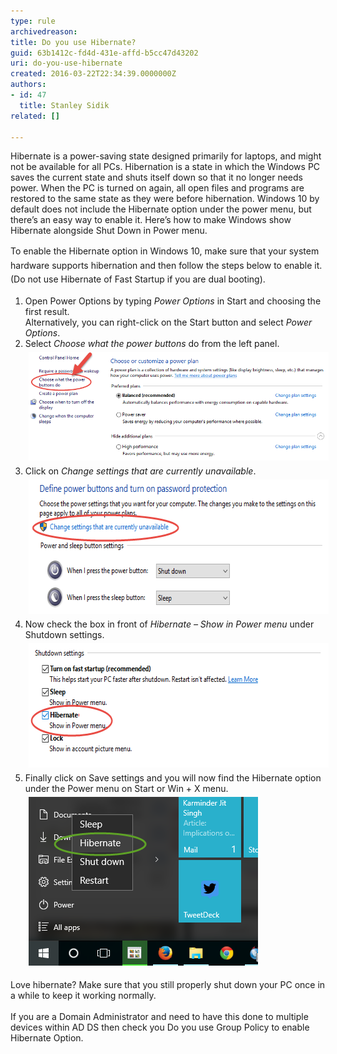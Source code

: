 ```yaml
---
type: rule
archivedreason: 
title: Do you use Hibernate?
guid: 63b1412c-fd4d-431e-affd-b5cc47d43202
uri: do-you-use-hibernate
created: 2016-03-22T22:34:39.0000000Z
authors:
- id: 47
  title: Stanley Sidik
related: []

---
```



<p>​Hibernate is a power-saving state designed primarily for laptops, and might not be available for all PCs​​. Hibernation is a state in which the Win​dows PC saves the current state and shuts itself down so that it no longer needs power. When the PC is turned on again, all open files and programs are restored to the same state as they were before hibernation. Windows 10 by default does not include the Hibernate option under the power menu, but there’s an easy way to enable it. Here’s how to make Windows show Hibernate alongside Shut Down in Power menu.</p><span style="line-height:1.6;">To enable the Hibernate option in </span>Windows 10<span style="line-height:1.6;">, make sure that your system hardware supports hibernation and then follow the steps below to enable it. (Do not use Hibernate of Fast Startup if you are dual booting).</span><ol><li>Open Power Options by typing <em>Power Options</em> in Start and choosing the first result.<br> Alternatively, you can right-click on the Start button and select <em>Power Options</em>.</li><li>Select <em>Choose what the power buttons</em> do from the left panel.<img class="aligncenter size-full wp-image-47199" alt="choose what power button does power options" src="../../assets/choose-what-power-button-does-power-options.png" style="margin:5px;" /></li><li>Click on <em>Change settings that are currently unavailable</em>.<img width="610" class="aligncenter size-full wp-image-47198" alt="change unavailable settings win 10 power options" src="../../assets/change-unavailable-settings-win-10-power-options.png" height="215" style="margin:5px;" /></li><li>Now check the box in front of <em>Hibernate – Show in Power menu</em> under Shutdown settings.<img width="602" class="aligncenter size-full wp-image-47197" alt="enable hibernate power options win 10" src="../../assets/enable-hibernate-power-options-win-10.png" height="199" style="margin:5px;" /></li><li>Finally click on Save settings and you will now find the Hibernate option under the Power menu on Start or Win + X menu.<img width="367" class="aligncenter size-full wp-image-47195" alt="hibernate power options start 10" src="../../assets/hibernate-power-options-star-10.png" height="270" style="margin:5px;" /></li></ol><div class="woo-sc-box  tick   ">Love hibernate? Make sure that you still properly shut down your PC once in a while to keep it working normally.​</div><div class="woo-sc-box  tick   "><br></div><div class="woo-sc-box  tick   ">If you are a Domain Administrator and need to have this done to multiple devices within AD DS then check you Do you use Group Policy to enable Hibernate Option.</div><p><br></p>
<br><excerpt class='endintro'></excerpt><br>



